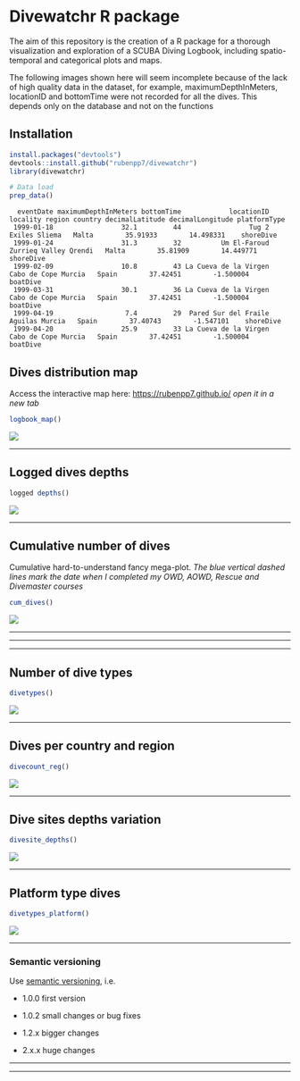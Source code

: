 # Divewatchr R package

The aim of this repository is the creation of a R package for a thorough visualization and exploration of a SCUBA Diving Logbook, including spatio-temporal and categorical plots and maps.


The following images shown here will seem incomplete because of the lack of high quality data in the dataset, for example, maximumDepthInMeters, locationID and bottomTime were not recorded for all the dives. This depends only on the database and not on the functions

## Installation

```r
install.packages("devtools")
devtools::install.github("rubenpp7/divewatchr")
library(divewatchr)

# Data load
prep_data()
```


```
  eventDate maximumDepthInMeters bottomTime            locationID       locality region country decimalLatitude decimalLongitude platformType
 1999-01-18                 32.1         44                 Tug 2         Exiles Sliema   Malta        35.91933        14.498331    shoreDive
 1999-01-24                 31.3         32          Um El-Faroud Zurrieq Valley Qrendi   Malta        35.81909        14.449771    shoreDive
 1999-02-09                 10.8         43 La Cueva de la Virgen   Cabo de Cope Murcia   Spain        37.42451        -1.500004     boatDive
 1999-03-31                 30.1         36 La Cueva de la Virgen   Cabo de Cope Murcia   Spain        37.42451        -1.500004     boatDive
 1999-04-19                  7.4         29  Pared Sur del Fraile        Aguilas Murcia   Spain        37.40743        -1.547101    shoreDive
 1999-04-20                 25.9         33 La Cueva de la Virgen   Cabo de Cope Murcia   Spain        37.42451        -1.500004     boatDive

```




## Dives distribution map

Access the interactive map here:
<a href="https://rubenpp7.github.io/" target="_blank">https://rubenpp7.github.io/</a> <i> open it in a new tab </i>
```r
logbook_map()

```
![](images/logbook_map2.png)

***


## Logged dives depths


```r
logged depths()

```
![](images/logged_depths.png)  

***


## Cumulative number of dives
Cumulative hard-to-understand fancy mega-plot.
<i> The blue vertical dashed lines mark the date when I completed my OWD, AOWD, Rescue and Divemaster courses </i>

```r
cum_dives()

```
![](images/cum_dives.png)  

***
***  
***


## Number of dive types

```r
divetypes()

```
![](images/dive_types.png)

***


## Dives per country and region

```r
divecount_reg()

```
![](images/divecount_reg.png)

***


## Dive sites depths variation

```r
divesite_depths()

```
![](images/divesite_depths.png)

***


## Platform type dives

```r
divetypes_platform()

```
![](images/platform_types.png)

***


###  Semantic versioning
Use [semantic versioning](https://semver.org/), i.e. 

* 1.0.0 first version

* 1.0.2 small changes or bug fixes

* 1.2.x bigger changes

* 2.x.x huge changes

***  
***

<!-- ### Contact -->
<!-- * [Twitter](https://twitter.com/maikspaik) -->
<!-- * [Instagram](https://www.instagram.com/ruben.pperez/?hl=en) -->
